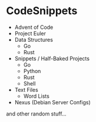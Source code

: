 # CodeSnippets

- Advent of Code
- Project Euler
- Data Structures
    - Go
    - Rust
- Snippets / Half-Baked Projects
    - Go
    - Python
    - Rust
    - Shell
- Text Files
    - Word Lists
- Nexus (Debian Server Configs)

and other random stuff...
